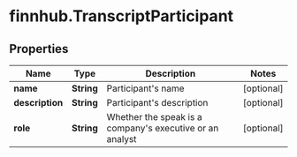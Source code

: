 # finnhub.TranscriptParticipant

## Properties

Name | Type | Description | Notes
------------ | ------------- | ------------- | -------------
**name** | **String** | Participant&#39;s name | [optional] 
**description** | **String** | Participant&#39;s description | [optional] 
**role** | **String** | Whether the speak is a company&#39;s executive or an analyst | [optional] 


